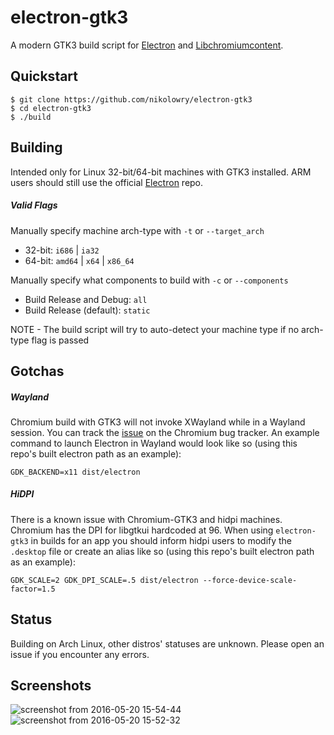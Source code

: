 # electron-gtk3

A modern GTK3 build script for [Electron](https://github.com/electron/electron) and [Libchromiumcontent](https://github.com/electron/libchromiumcontent).

## Quickstart
```shell
$ git clone https://github.com/nikolowry/electron-gtk3
$ cd electron-gtk3
$ ./build
```

## Building
Intended only for Linux 32-bit/64-bit machines with GTK3 installed. ARM users should still use the official [Electron](https://github.com/electron/electron) repo.

##### Valid Flags
Manually specify machine arch-type with `-t` or `--target_arch`
- 32-bit: `i686` | `ia32`
- 64-bit: `amd64` | `x64` | `x86_64`

Manually specify what components to build with `-c` or `--components`
- Build Release and Debug: `all`
- Build Release (default): `static`

NOTE - The build script will try to auto-detect your machine type if no arch-type flag is passed

## Gotchas
##### Wayland
Chromium build with GTK3 will not invoke XWayland while in a Wayland session. You can track the [issue](https://bugs.chromium.org/p/chromium/issues/detail?id=615164) on the Chromium bug tracker. An example command to launch Electron in Wayland would look like so (using this repo's built electron path as an example):

`GDK_BACKEND=x11 dist/electron`


##### HiDPI
There is a known issue with Chromium-GTK3 and hidpi machines. Chromium has the DPI for libgtkui hardcoded at 96.  When using `electron-gtk3` in builds for an app you should inform hidpi users to modify the `.desktop` file or create an alias like so (using this repo's built electron path as an example):

`GDK_SCALE=2 GDK_DPI_SCALE=.5 dist/electron --force-device-scale-factor=1.5`

## Status
Building on Arch Linux, other distros' statuses are unknown.  Please open an issue if you encounter any errors.

## Screenshots
![screenshot from 2016-05-20 15-54-44](https://cloud.githubusercontent.com/assets/597310/15440824/8a358f5a-1ea5-11e6-9cda-b1f520510bc2.png)
![screenshot from 2016-05-20 15-52-32](https://cloud.githubusercontent.com/assets/597310/15440823/8a345b1c-1ea5-11e6-9dcb-a8c9f4431cd8.png)
